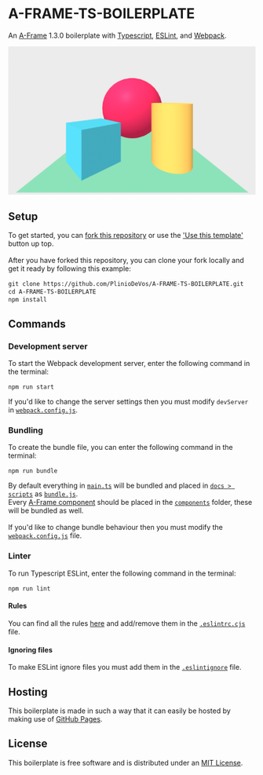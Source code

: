 # A-FRAME-TS-BOILERPLATE
An [A-Frame](https://aframe.io) 1.3.0 boilerplate with [Typescript](https://www.typescriptlang.org), 
[ESLint](https://typescript-eslint.io/), and [Webpack](https://webpack.js.org).

![Hello World](./docs/assets/images/preview.png)

## Setup
To get started, you can [fork this repository](https://github.com/PlinioDeVos/A-FRAME-TS-BOILERPLATE/fork) or use the
['Use this template'](https://github.com/PlinioDeVos/A-FRAME-TS-BOILERPLATE/generate) button up top.<br><br>
After you have forked this repository, you can clone your fork locally and get it ready by following this example:

    git clone https://github.com/PlinioDeVos/A-FRAME-TS-BOILERPLATE.git
    cd A-FRAME-TS-BOILERPLATE
    npm install

## Commands
### Development server
To start the Webpack development server, enter the following command in the terminal:

    npm run start
If you'd like to change the server settings then you must modify `devServer` in [`webpack.config.js`](webpack.config.js).
### Bundling
To create the bundle file, you can enter the following command in the terminal:

    npm run bundle
By default everything in [`main.ts`](docs/main.ts) will be bundled and placed in [`docs > scripts`](docs/scripts)
as [`bundle.js`](docs/scripts/bundle.js).<br>
Every [A-Frame component](https://aframe.io/docs/1.3.0/core/component.html) should be placed in the
[`components`](docs/components) folder, these will be bundled as well.<br><br>
If you'd like to change bundle behaviour then you must modify the [`webpack.config.js`](webpack.config.js) file.
### Linter
To run Typescript ESLint, enter the following command in the terminal:

    npm run lint
#### Rules
You can find all the rules [here](https://typescript-eslint.io/rules/) and add/remove them in the
[`.eslintrc.cjs`](.eslintrc.cjs) file.
#### Ignoring files
To make ESLint ignore files you must add them in the [`.eslintignore`](.eslintignore) file.
#### 
## Hosting
This boilerplate is made in such a way that it can easily be hosted by making use of
[GitHub Pages](https://docs.github.com/en/pages/getting-started-with-github-pages/about-github-pages).

## License
This boilerplate is free software and is distributed under an [MIT License](LICENSE).